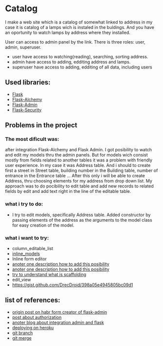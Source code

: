 # Catalog

I make a web site which is a catalog of somewhat linked to address
in my case it is catalog of a lamps wich is instaled in the buldings.
And you have an oportunity to watch lamps by address where they installed.

User can access to admin panel by the link.
There is three roles: user, admin, superuser.
- user have access to watching(reading), searching, sorting address. 
- admin have access to adding, edditing  address and lamps.
- superuser have access to adding, edditing of all data, including users



## Used libraries:
- [Flask](https://flask.palletsprojects.com/en/2.0.x/)
- [Flask-Alchemy](https://flask-sqlalchemy.palletsprojects.com/en/2.x/)
- [Flask-Admin](https://flask-admin.readthedocs.io/en/latest/)
- [Flask-Security](https://flask-security-too.readthedocs.io/en/stable/)


## Problems in the project

### The most dificult was:

after integration Flask-Alchemy and Flask Admin.
I got posibility to watch and edit my models thru the admin panels.
But for models wich consist mostly from fields related to another tables it was a problem with friendly user experience.
In my case it was Address table. And i should to create first a street in Street table, building number in the Building table, number of entrance in the Entrance table ...
After this only i will be able to create Address, thru choosing elements for my address from drop down list.
My approach was to do pocibility to edit table and add new records to related fields by edit and add text right in the line of the editable table.

### what i try to do:
- I try to edit models, specifically Address table. 
Added constructor by passing elements of the address as the arguments to the model class for easy creation of the model.

### what i want to try:
- column_editable_list
- [inline_models](https://flask-admin.readthedocs.io/en/v1.4.0/api/mod_contrib_sqla/#flask_admin.contrib.sqla.ModelView.inline_models)
- Inline form editor
- [anoter one description how to add this posibility](https://wordpressify.ru/2018/09/flask-admin-hacks-for-many-to-many-relationships/)
- [anoter one description how to add this posibility](https://chase-seibert.github.io/blog/2015/09/25/flask-admin-list-edit-one-to-many.html)
- [try to understand what is scaffolding](https://flask-admin.readthedocs.io/en/v1.4.0/advanced/#overriding-the-form-scaffolding)
- edit_view
- https://gist.github.com/DrecDroid/398a05e4945805bc09d1


## list of references:
- [origin post on habr form creator of flask-admin](https://habr.com/ru/post/148765/)
- [post about authorization](https://ploshadka.net/flask-delaem-avtorizaciju-na-sajjte/)
- [anoter blog about integration admin and flask](https://russianblogs.com/article/37171301805/)
- [deploying on heroku](https://realpython.com/flask-by-example-part-1-project-setup/)
- [git branch](http://git-scm.com/book/en/v2/Git-Branching-Branches-in-a-Nutshell)
- [git merge](http://git-scm.com/docs/git-merge)

